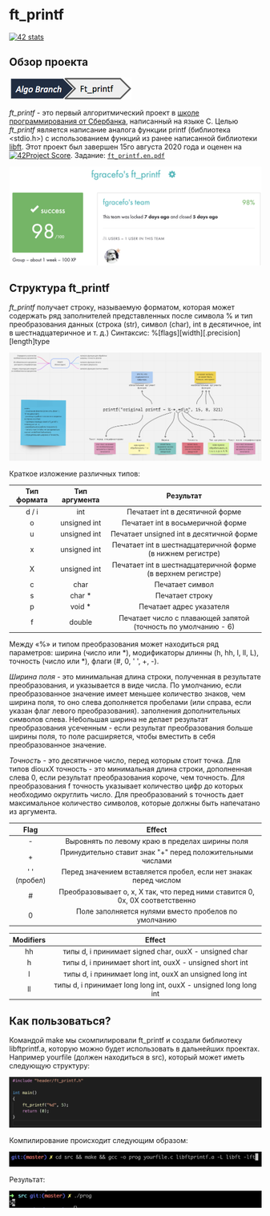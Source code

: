 # ft_printf

[![42 stats](https://badge42.herokuapp.com/api/stats/fgracefo?cursus=42&privacyEmail=true)](https://github.com/eldaroid/ft_printf)

## Обзор проекта

![alt text](https://github.com/eldaroid/pictures/blob/master/ft_printf/printf_algo.png)

*ft_printf* - это первый алгоритмический проект в [школе программирования от Сбербанка](https://21-school.ru/), написанный на языке C. Целью *ft_printf* является написание аналога функции printf (библиотека <stdio.h>) с использованием функций из ранее написанной библиотеки [libft](https://github.com/eldaroid/libft-fgracefo). Этот проект был завершен 15го августа 2020 года и оценен на [![42Project Score](https://badge42.herokuapp.com/api/project/fgracefo/ft_printf)](https://github.com/JaeSeoKim/badge42). Задание: [`ft_printf.en.pdf`](resources/ft_printf.en.pdf)

![alt text](https://github.com/eldaroid/pictures/blob/master/ft_printf/score_of_printf.png)

## Структура ft_printf

*ft_printf* получает строку, называемую форматом, которая может содержать ряд заполнителей представленных после символа % и тип преобразования данных (строка (str), символ (char), int в десятичное, int в шестнадцатеричное и т. д.) Синтаксис: %[flags][width][.precision][length]type
  
![alt text](https://github.com/eldaroid/pictures/blob/master/ft_printf/structure_of_printf.png)

Краткое изложение различных типов:

|   Тип формата   |   Тип аргумента   |   Результат   |
|:----------:|:----------------:|:------:|
|      d / i |   int  | Печатает int в десятичной форме |
|   o   |   unsigned int   | Печатает int в восьмеричной форме |
|   u   |   unsigned int   | Печатает unsigned int в десятичной форме |
|   x   |   unsigned int   | Печатает int в шестнадцатеричной форме (в нижнем регистре)  |
|   X   |   unsigned int   | Печатает int в шестнадцатеричной форме (в верхнем регистре) |
|   c   |   char   | Печатает символ |
|   s   |   char *   | Печатает строку |
|   p   |   void *   | Печатает адрес указателя |
|   f   |   double   | Печатает число с плавающей запятой (точность по умолчанию - 6) |

Между «%» и типом преобразования может находиться ряд параметров: ширина (число или *), модификаторы длинны (h, hh, l, ll, L), точность (число или *), флаги (#, 0, ' ', +, -).

*Ширина поля* - это минимальная длина строки, полученная в результате преобразования, и указывается в виде числа. По умолчанию, если пpеобpазованное значение имеет меньшее количество знаков, чем шиpина поля, то оно слева дополняется пpобелами (или спpава, если указан флаг левого пpеобpазования). заполнения дополнительных символов слева. Небольшая ширина не делает результат преобразования усеченным - если pезультат пpеобpазования больше шиpины поля, то поле pасшиpяется, чтобы вместить в себя пpеобpазованное значение.

*Точность* - это десятичное число, перед которым стоит точка. Для типов diouxX точность - это минимальная длина строки, дополненная слева 0, если результат преобразования короче, чем точность. Для преобразования f точность указывает количество цифр до которых необходимо округлить число. Для преобразований s точность дает максимальное количество символов, которые должны быть напечатано из аргумента.

| Flag | Effect |
|:----:|:------:|
| - | Выровнять по левому краю в пределах ширины поля |
| + | Принудительно ставит знак "+" перед положительными числами |
| ' ' (пробел) | Перед значением вставляется пробел, если нет знакак перед числом |
| # | Преобразовывает o, x, X так, что перед ними ставится 0, 0x,  0X соответственно |
| 0 | Поле заполняется нулями вместо пробелов по умолчанию |

| Modifiers | Effect |
|:---------:|:------:|
| hh | типы d, i принимает signed char, ouxX - unsigned char |
| h | типы d, i принимает short int, ouxX - unsigned short int |
| l | типы d, i принимает long int, ouxX an unsigned long int |
| ll | типы d, i принимает long long int, ouxX - unsigned long long int |

## Как пользоваться?

Командой make мы скомпилировали ft_printf и создали библиотеку libftprintf.a, которую можно будет использовать в дальнейших проектах. Например yourfile (должен находиться в src), который может иметь следующую структуру: 

![alt text](https://github.com/eldaroid/pictures/blob/master/ft_printf/yourfile.png)

Компилирование происходит следующим образом:

![alt text](https://github.com/eldaroid/pictures/blob/master/ft_printf/compile_printf.png)

Результат:

![alt text](https://github.com/eldaroid/pictures/blob/master/ft_printf/result_of_printf.png)
